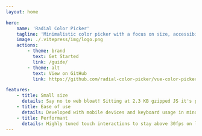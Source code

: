 ```yaml
---
layout: home

hero:
    name: 'Radial Color Picker'
    tagline: 'Minimalistic color picker with a focus on size, accessibility and performance.'
    image: ./.vitepress/img/logo.png
    actions:
        - theme: brand
          text: Get Started
          link: /guide/
        - theme: alt
          text: View on GitHub
          link: https://github.com/radial-color-picker/vue-color-picker

features:
    - title: Small size
      details: Say no to web bloat! Sitting at 2.3 KB gzipped JS it's probably one of the smallest color pickers out there.
    - title: Ease of use
      details: Developed with mobile devices and keyboard usage in mind. Screen reader support.
    - title: Performant
      details: Highly tuned touch interactions to stay above 30fps on lower end mobile devices.
---
```

